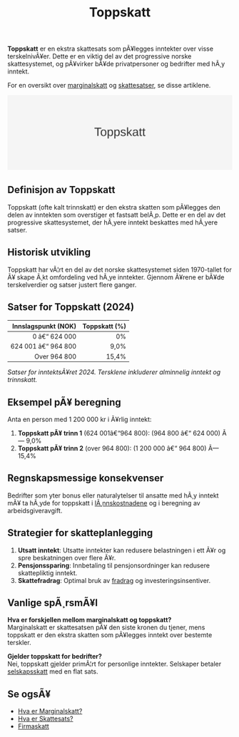 ﻿---
title: "Toppskatt"
meta_title: "Toppskatt"
meta_description: '**Toppskatt** er en ekstra skattesats som pÃ¥legges inntekter over visse terskelnivÃ¥er. Dette er en viktig del av det progressive norske skattesystemet, og pÃ¥...'
slug: toppskatt
type: blog
layout: pages/single
---

**Toppskatt** er en ekstra skattesats som pÃ¥legges inntekter over visse terskelnivÃ¥er. Dette er en viktig del av det progressive norske skattesystemet, og pÃ¥virker bÃ¥de privatpersoner og bedrifter med hÃ¸y inntekt.

For en oversikt over [marginalskatt](/blogs/regnskap/hva-er-marginalskatt "Hva er Marginalskatt? Komplett Guide til Marginalskatt i Norge") og [skattesatser](/blogs/regnskap/skattesats "Skattesats: Oversikt over Norske Skattesatser"), se disse artiklene.

![Toppskatt](toppskatt-image.svg)

## Definisjon av Toppskatt

Toppskatt (ofte kalt trinnskatt) er den ekstra skatten som pÃ¥legges den delen av inntekten som overstiger et fastsatt belÃ¸p. Dette er en del av det progressive skattesystemet, der hÃ¸yere inntekt beskattes med hÃ¸yere satser.

## Historisk utvikling

Toppskatt har vÃ¦rt en del av det norske skattesystemet siden 1970-tallet for Ã¥ skape Ã¸kt omfordeling ved hÃ¸ye inntekter. Gjennom Ã¥rene er bÃ¥de terskelverdier og satser justert flere ganger.

## Satser for Toppskatt (2024)

| Innslagspunkt (NOK)      | Toppskatt (%) |
|-------------------------:|--------------:|
| 0 â€“ 624 000             | 0%            |
| 624 001 â€“ 964 800       | 9,0%          |
| Over 964 800            | 15,4%         |

*Satser for inntektsÃ¥ret 2024. Tersklene inkluderer alminnelig inntekt og trinnskatt.*

## Eksempel pÃ¥ beregning

Anta en person med 1 200 000 kr i Ã¥rlig inntekt:

1. **Toppskatt pÃ¥ trinn 1** (624 001â€“964 800): (964 800 â€“ 624 000) Ã— 9,0%  
2. **Toppskatt pÃ¥ trinn 2** (over 964 800): (1 200 000 â€“ 964 800) Ã— 15,4%  

## Regnskapsmessige konsekvenser

Bedrifter som yter bonus eller naturalytelser til ansatte med hÃ¸y inntekt mÃ¥ ta hÃ¸yde for toppskatt i [lÃ¸nnskostnadene](/blogs/regnskap/hva-er-lonn "Hva er LÃ¸nn? Komplett Guide til LÃ¸nnsbehandling i Regnskap") og i beregning av arbeidsgiveravgift.

## Strategier for skatteplanlegging

1. **Utsatt inntekt**: Utsatte inntekter kan redusere belastningen i ett Ã¥r og spre beskatningen over flere Ã¥r.  
2. **Pensjonssparing**: Innbetaling til pensjonsordninger kan redusere skattepliktig inntekt.  
3. **Skattefradrag**: Optimal bruk av [fradrag](/blogs/regnskap/hva-er-fradrag "Hva er Fradrag? Komplett Guide til Skattefradrag i Norge") og investeringsinsentiver.

## Vanlige spÃ¸rsmÃ¥l

**Hva er forskjellen mellom marginalskatt og toppskatt?**  
Marginalskatt er skattesatsen pÃ¥ den siste kronen du tjener, mens toppskatt er den ekstra skatten som pÃ¥legges inntekt over bestemte terskler.

**Gjelder toppskatt for bedrifter?**  
Nei, toppskatt gjelder primÃ¦rt for personlige inntekter. Selskaper betaler [selskapsskatt](/blogs/regnskap/firmaskatt "Firmaskatt â€“ Komplett guide til skatteregler for selskaper") med en flat sats.

## Se ogsÃ¥

- [Hva er Marginalskatt?](/blogs/regnskap/hva-er-marginalskatt "Hva er Marginalskatt? Komplett Guide til Marginalskatt i Norge")  
- [Hva er Skattesats?](/blogs/regnskap/skattesats "Skattesats: Oversikt over Norske Skattesatser")  
- [Firmaskatt](/blogs/regnskap/firmaskatt "Firmaskatt â€“ Komplett guide til skatteregler for selskaper")
